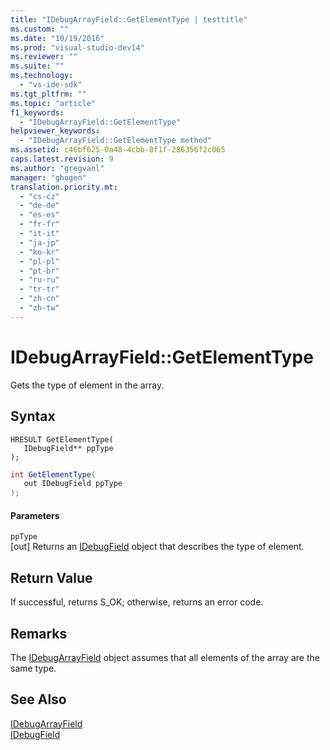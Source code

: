 ```yaml
---
title: "IDebugArrayField::GetElementType | testtitle"
ms.custom: ""
ms.date: "10/19/2016"
ms.prod: "visual-studio-dev14"
ms.reviewer: ""
ms.suite: ""
ms.technology: 
  - "vs-ide-sdk"
ms.tgt_pltfrm: ""
ms.topic: "article"
f1_keywords: 
  - "IDebugArrayField::GetElementType"
helpviewer_keywords: 
  - "IDebugArrayField::GetElementType method"
ms.assetid: c46bf625-0a48-4cbb-8f1f-286356f2c065
caps.latest.revision: 9
ms.author: "gregvanl"
manager: "ghogen"
translation.priority.mt: 
  - "cs-cz"
  - "de-de"
  - "es-es"
  - "fr-fr"
  - "it-it"
  - "ja-jp"
  - "ko-kr"
  - "pl-pl"
  - "pt-br"
  - "ru-ru"
  - "tr-tr"
  - "zh-cn"
  - "zh-tw"
---
```

# IDebugArrayField::GetElementType
Gets the type of element in the array.  
  
## Syntax  
  
```cpp#  
HRESULT GetElementType(   
   IDebugField** ppType  
);  
```  
  
```c#  
int GetElementType(  
   out IDebugField ppType  
);  
```  
  
#### Parameters  
 `ppType`  
 [out] Returns an [IDebugField](../extensibility-debugger-reference/idebugfield.md) object that describes the type of element.  
  
## Return Value  
 If successful, returns S_OK; otherwise, returns an error code.  
  
## Remarks  
 The [IDebugArrayField](../extensibility-debugger-reference/idebugarrayfield.md) object assumes that all elements of the array are the same type.  
  
## See Also  
 [IDebugArrayField](../extensibility-debugger-reference/idebugarrayfield.md)   
 [IDebugField](../extensibility-debugger-reference/idebugfield.md)